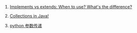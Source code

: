1. [Implements vs extends: When to use? What's the difference?](https://stackoverflow.com/questions/10839131/implements-vs-extends-when-to-use-whats-the-difference)

2. [Collections in Java!](https://github.com/xueyaohuang/Leetcode-practice/blob/master/Data%20Structures%20and%20Algorithms/javaCollections.png)

3. [python 参数传递](https://www.cnblogs.com/zhijun/p/6559983.html)
